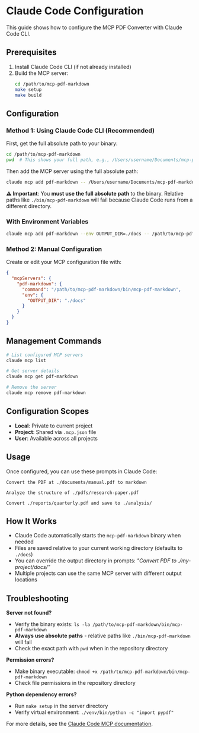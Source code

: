 # Claude Code Configuration

This guide shows how to configure the MCP PDF Converter with Claude Code CLI.

## Prerequisites

1. Install Claude Code CLI (if not already installed)
2. Build the MCP server:
   ```bash
   cd /path/to/mcp-pdf-markdown
   make setup
   make build
   ```

## Configuration

### Method 1: Using Claude Code CLI (Recommended)

First, get the full absolute path to your binary:

```bash
cd /path/to/mcp-pdf-markdown
pwd  # This shows your full path, e.g., /Users/username/Documents/mcp-pdf-markdown
```

Then add the MCP server using the full absolute path:

```bash
claude mcp add pdf-markdown -- /Users/username/Documents/mcp-pdf-markdown/bin/mcp-pdf-markdown
```

**⚠️ Important**: You **must use the full absolute path** to the binary. Relative paths like `./bin/mcp-pdf-markdown` will fail because Claude Code runs from a different directory.

### With Environment Variables

```bash
claude mcp add pdf-markdown --env OUTPUT_DIR=./docs -- /path/to/mcp-pdf-markdown/bin/mcp-pdf-markdown
```

### Method 2: Manual Configuration

Create or edit your MCP configuration file with:

```json
{
  "mcpServers": {
    "pdf-markdown": {
      "command": "/path/to/mcp-pdf-markdown/bin/mcp-pdf-markdown",
      "env": {
        "OUTPUT_DIR": "./docs"
      }
    }
  }
}
```

## Management Commands

```bash
# List configured MCP servers
claude mcp list

# Get server details
claude mcp get pdf-markdown

# Remove the server
claude mcp remove pdf-markdown
```

## Configuration Scopes

- **Local**: Private to current project
- **Project**: Shared via `.mcp.json` file
- **User**: Available across all projects

## Usage

Once configured, you can use these prompts in Claude Code:

```
Convert the PDF at ./documents/manual.pdf to markdown
```

```
Analyze the structure of ./pdfs/research-paper.pdf
```

```
Convert ./reports/quarterly.pdf and save to ./analysis/
```

## How It Works

- Claude Code automatically starts the `mcp-pdf-markdown` binary when needed
- Files are saved relative to your current working directory (defaults to `./docs`)
- You can override the output directory in prompts: *"Convert PDF to ./my-project/docs/"*
- Multiple projects can use the same MCP server with different output locations

## Troubleshooting

**Server not found?**
- Verify the binary exists: `ls -la /path/to/mcp-pdf-markdown/bin/mcp-pdf-markdown`
- **Always use absolute paths** - relative paths like `./bin/mcp-pdf-markdown` will fail
- Check the exact path with `pwd` when in the repository directory

**Permission errors?**
- Make binary executable: `chmod +x /path/to/mcp-pdf-markdown/bin/mcp-pdf-markdown`
- Check file permissions in the repository directory

**Python dependency errors?**
- Run `make setup` in the server directory
- Verify virtual environment: `./venv/bin/python -c "import pypdf"`

For more details, see the [Claude Code MCP documentation](https://docs.anthropic.com/en/docs/claude-code/mcp).